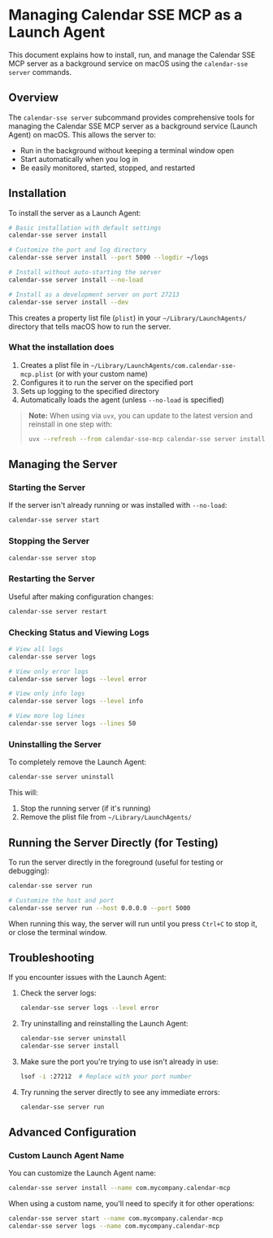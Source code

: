 # Managing Calendar SSE MCP as a Launch Agent

This document explains how to install, run, and manage the Calendar SSE MCP server as a background service on macOS using the `calendar-sse server` commands.

## Overview

The `calendar-sse server` subcommand provides comprehensive tools for managing the Calendar SSE MCP server as a background service (Launch Agent) on macOS. This allows the server to:

- Run in the background without keeping a terminal window open
- Start automatically when you log in
- Be easily monitored, started, stopped, and restarted

## Installation

To install the server as a Launch Agent:

```bash
# Basic installation with default settings
calendar-sse server install

# Customize the port and log directory
calendar-sse server install --port 5000 --logdir ~/logs

# Install without auto-starting the server
calendar-sse server install --no-load

# Install as a development server on port 27213
calendar-sse server install --dev
```

This creates a property list file (`plist`) in your `~/Library/LaunchAgents/` directory that tells macOS how to run the server.

### What the installation does

1. Creates a plist file in `~/Library/LaunchAgents/com.calendar-sse-mcp.plist` (or with your custom name)
2. Configures it to run the server on the specified port
3. Sets up logging to the specified directory
4. Automatically loads the agent (unless `--no-load` is specified)

> **Note:** When using via `uvx`, you can update to the latest version and reinstall in one step with:
> ```bash
> uvx --refresh --from calendar-sse-mcp calendar-sse server install
> ```

## Managing the Server

### Starting the Server

If the server isn't already running or was installed with `--no-load`:

```bash
calendar-sse server start
```

### Stopping the Server

```bash
calendar-sse server stop
```

### Restarting the Server

Useful after making configuration changes:

```bash
calendar-sse server restart
```

### Checking Status and Viewing Logs

```bash
# View all logs
calendar-sse server logs

# View only error logs
calendar-sse server logs --level error

# View only info logs
calendar-sse server logs --level info

# View more log lines
calendar-sse server logs --lines 50
```

### Uninstalling the Server

To completely remove the Launch Agent:

```bash
calendar-sse server uninstall
```

This will:
1. Stop the running server (if it's running)
2. Remove the plist file from `~/Library/LaunchAgents/`

## Running the Server Directly (for Testing)

To run the server directly in the foreground (useful for testing or debugging):

```bash
calendar-sse server run

# Customize the host and port
calendar-sse server run --host 0.0.0.0 --port 5000
```

When running this way, the server will run until you press `Ctrl+C` to stop it, or close the terminal window.

## Troubleshooting

If you encounter issues with the Launch Agent:

1. Check the server logs:
   ```bash
   calendar-sse server logs --level error
   ```

2. Try uninstalling and reinstalling the Launch Agent:
   ```bash
   calendar-sse server uninstall
   calendar-sse server install
   ```

3. Make sure the port you're trying to use isn't already in use:
   ```bash
   lsof -i :27212  # Replace with your port number
   ```

4. Try running the server directly to see any immediate errors:
   ```bash
   calendar-sse server run
   ```

## Advanced Configuration

### Custom Launch Agent Name

You can customize the Launch Agent name:

```bash
calendar-sse server install --name com.mycompany.calendar-mcp
```

When using a custom name, you'll need to specify it for other operations:

```bash
calendar-sse server start --name com.mycompany.calendar-mcp
calendar-sse server logs --name com.mycompany.calendar-mcp
``` 
